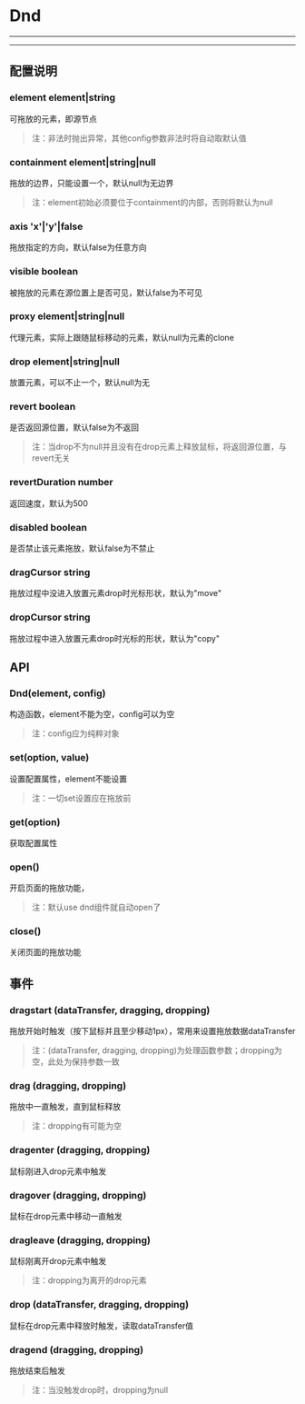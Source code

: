 # Dnd

---



---

## 配置说明

### element    element|string
可拖放的元素，即源节点
>注：非法时抛出异常，其他config参数非法时将自动取默认值

### containment    element|string|null
拖放的边界，只能设置一个，默认null为无边界 
>注：element初始必须要位于containment的内部，否则将默认为null

### axis   'x'|'y'|false
拖放指定的方向，默认false为任意方向

### visible    boolean
被拖放的元素在源位置上是否可见，默认false为不可见

### proxy    element|string|null
代理元素，实际上跟随鼠标移动的元素，默认null为元素的clone

### drop    element|string|null
放置元素，可以不止一个，默认null为无

### revert    boolean
是否返回源位置，默认false为不返回
>注：当drop不为null并且没有在drop元素上释放鼠标，将返回源位置，与revert无关

### revertDuration    number
返回速度，默认为500

### disabled    boolean
是否禁止该元素拖放，默认false为不禁止

### dragCursor    string
拖放过程中没进入放置元素drop时光标形状，默认为"move"

### dropCursor    string
拖放过程中进入放置元素drop时光标的形状，默认为"copy"


## API

### Dnd(element, config)
构造函数，element不能为空，config可以为空
>注：config应为纯粹对象

### set(option, value)
设置配置属性，element不能设置
>注：一切set设置应在拖放前

### get(option)
获取配置属性

### open()
开启页面的拖放功能，
>注：默认use dnd组件就自动open了

### close()
关闭页面的拖放功能

## 事件

### dragstart  (dataTransfer, dragging, dropping)
拖放开始时触发（按下鼠标并且至少移动1px），常用来设置拖放数据dataTransfer
>注：(dataTransfer, dragging, dropping)为处理函数参数；dropping为空，此处为保持参数一致
	
### drag (dragging, dropping)
拖放中一直触发，直到鼠标释放
>注：dropping有可能为空

### dragenter (dragging, dropping)
鼠标刚进入drop元素中触发

### dragover (dragging, dropping)
鼠标在drop元素中移动一直触发

### dragleave (dragging, dropping)
鼠标刚离开drop元素中触发
>注：dropping为离开的drop元素

### drop (dataTransfer, dragging, dropping)
鼠标在drop元素中释放时触发，读取dataTransfer值

### dragend (dragging, dropping)
拖放结束后触发
>注：当没触发drop时，dropping为null












































